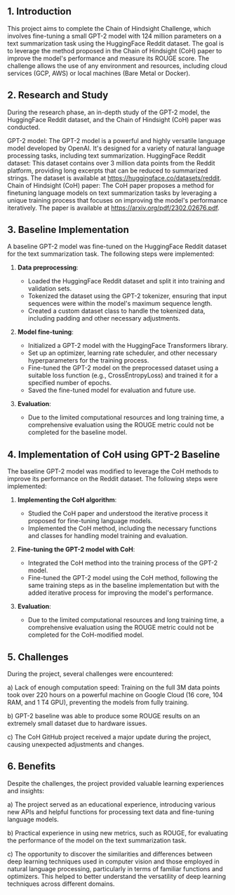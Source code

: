 ## 1. Introduction

This project aims to complete the Chain of Hindsight Challenge, which involves fine-tuning a small GPT-2 model with 124 million parameters on a text summarization task using the HuggingFace Reddit dataset. The goal is to leverage the method proposed in the Chain of Hindsight (CoH) paper to improve the model's performance and measure its ROUGE score. The challenge allows the use of any environment and resources, including cloud services (GCP, AWS) or local machines (Bare Metal or Docker).

## 2. Research and Study
During the research phase, an in-depth study of the GPT-2 model, the HuggingFace Reddit dataset, and the Chain of Hindsight (CoH) paper was conducted.

GPT-2 model: The GPT-2 model is a powerful and highly versatile language model developed by OpenAI. It's designed for a variety of natural language processing tasks, including text summarization.
HuggingFace Reddit dataset: This dataset contains over 3 million data points from the Reddit platform, providing long excerpts that can be reduced to summarized strings. The dataset is available at https://huggingface.co/datasets/reddit.
Chain of Hindsight (CoH) paper: The CoH paper proposes a method for finetuning language models on text summarization tasks by leveraging a unique training process that focuses on improving the model's performance iteratively. The paper is available at https://arxiv.org/pdf/2302.02676.pdf.

## 3. Baseline Implementation

A baseline GPT-2 model was fine-tuned on the HuggingFace Reddit dataset for the text summarization task. The following steps were implemented:

1. **Data preprocessing**:
   - Loaded the HuggingFace Reddit dataset and split it into training and validation sets.
   - Tokenized the dataset using the GPT-2 tokenizer, ensuring that input sequences were within the model's maximum sequence length.
   - Created a custom dataset class to handle the tokenized data, including padding and other necessary adjustments.

2. **Model fine-tuning**:
   - Initialized a GPT-2 model with the HuggingFace Transformers library.
   - Set up an optimizer, learning rate scheduler, and other necessary hyperparameters for the training process.
   - Fine-tuned the GPT-2 model on the preprocessed dataset using a suitable loss function (e.g., CrossEntropyLoss) and trained it for a specified number of epochs.
   - Saved the fine-tuned model for evaluation and future use.

3. **Evaluation**:
   - Due to the limited computational resources and long training time, a comprehensive evaluation using the ROUGE metric could not be completed for the baseline model.

## 4. Implementation of CoH using GPT-2 Baseline

The baseline GPT-2 model was modified to leverage the CoH methods to improve its performance on the Reddit dataset. The following steps were implemented:

1. **Implementing the CoH algorithm**:
   - Studied the CoH paper and understood the iterative process it proposed for fine-tuning language models.
   - Implemented the CoH method, including the necessary functions and classes for handling model training and evaluation.

2. **Fine-tuning the GPT-2 model with CoH**:
   - Integrated the CoH method into the training process of the GPT-2 model.
   - Fine-tuned the GPT-2 model using the CoH method, following the same training steps as in the baseline implementation but with the added iterative process for improving the model's performance.

3. **Evaluation**:
   - Due to the limited computational resources and long training time, a comprehensive evaluation using the ROUGE metric could not be completed for the CoH-modified model.


## 5. Challenges

During the project, several challenges were encountered:

a) Lack of enough computation speed: Training on the full 3M data points took over 220 hours on a powerful machine on Google Cloud (16 core, 104 RAM, and 1 T4 GPU), preventing the models from fully training.

b) GPT-2 baseline was able to produce some ROUGE results on an extremely small dataset due to hardware issues.

c) The CoH GitHub project received a major update during the project, causing unexpected adjustments and changes.

## 6. Benefits

Despite the challenges, the project provided valuable learning experiences and insights:

a) The project served as an educational experience, introducing various new APIs and helpful functions for processing text data and fine-tuning language models.

b) Practical experience in using new metrics, such as ROUGE, for evaluating the performance of the model on the text summarization task.

c) The opportunity to discover the similarities and differences between deep learning techniques used in computer vision and those employed in natural language processing, particularly in terms of familiar functions and optimizers. This helped to better understand the versatility of deep learning techniques across different domains.
